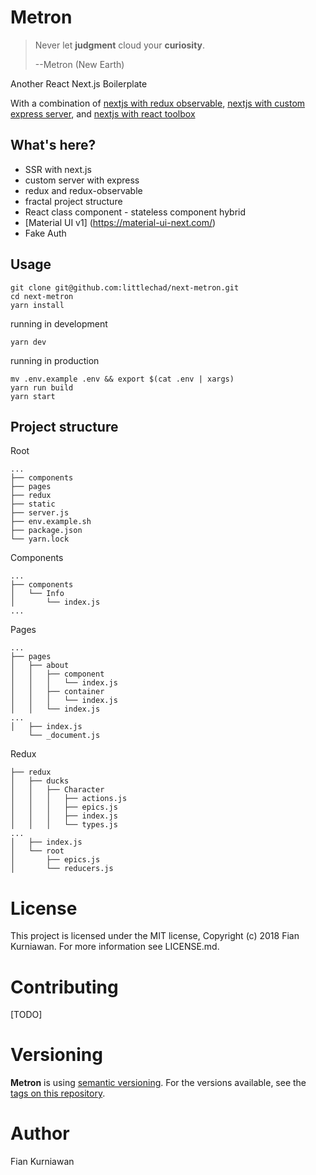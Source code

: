# Metron

> Never let **judgment** cloud your **curiosity**.
>
> --Metron (New Earth)

Another React Next.js Boilerplate

With a combination of [nextjs with redux observable](https://github.com/zeit/next.js/tree/canary/examples/with-redux-observable), [nextjs with custom express server](https://github.com/zeit/next.js/tree/canary/examples/custom-server-express), and [nextjs with react toolbox](https://github.com/zeit/next.js/tree/canary/examples/with-react-toolbox)

## What's here?

* SSR with next.js
* custom server with express
* redux and redux-observable
* fractal project structure
* React class component - stateless component hybrid
* [Material UI v1] (https://material-ui-next.com/)
* Fake Auth


## Usage

    git clone git@github.com:littlechad/next-metron.git
    cd next-metron
    yarn install

running in development

    yarn dev

running in production

    mv .env.example .env && export $(cat .env | xargs)
    yarn run build
    yarn start

## Project structure

Root

    ...
    ├── components
    ├── pages
    ├── redux
    ├── static
    ├── server.js
    ├── env.example.sh
    ├── package.json
    └── yarn.lock

Components

    ...
    ├── components
    │   └── Info
    │       └── index.js
    ...

Pages

    ...
    ├── pages
    │   ├── about
    │   │   ├── component
    │   │   │   └── index.js
    │   │   ├── container
    │   │   │   └── index.js
    │   │   └── index.js
    ...
    │   ├── index.js
        └── _document.js

Redux

    ├── redux
    │   ├── ducks
    │   │   ├── Character
    │   │   │   ├── actions.js
    │   │   │   ├── epics.js
    │   │   │   ├── index.js
    │   │   │   └── types.js
    ...
    │   ├── index.js
    │   └── root
    │       ├── epics.js
    │       └── reducers.js


# License
This project is licensed under the MIT license, Copyright (c) 2018 Fian Kurniawan. For more information see LICENSE.md.

# Contributing
[TODO]

# Versioning
**Metron** is using [semantic versioning](https://semver.org/). For the versions available, see the [tags on this repository](https://github.com/littlechad/next-metron/tags).

# Author
Fian Kurniawan
